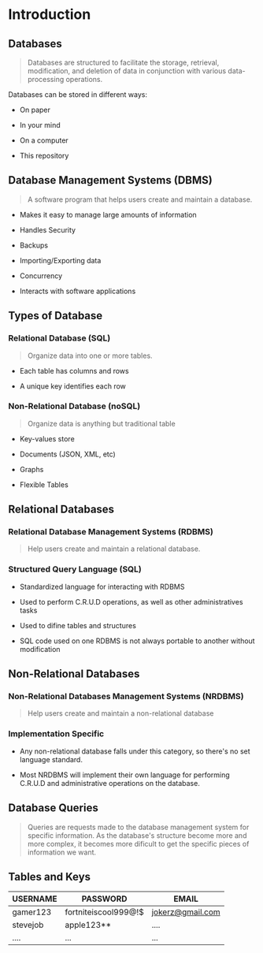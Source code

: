 # Introduction

## Databases

>  Databases are structured to facilitate the storage, retrieval, modification, and deletion of data in conjunction with various data-processing operations.

Databases can be stored in different ways:

* On paper

* In your mind

* On a computer

* This repository

## Database Management Systems (DBMS)

> A software program that helps users create and maintain a database.

* Makes it easy to manage large amounts of information

* Handles Security

* Backups

* Importing/Exporting data

* Concurrency

* Interacts with software applications

## Types of Database

### Relational Database (SQL)

> Organize data into one or more tables.

* Each table has columns and rows

* A unique key identifies each row


### Non-Relational Database (noSQL)

> Organize data is anything but traditional table

* Key-values store

* Documents (JSON, XML, etc)

* Graphs

* Flexible Tables

## Relational Databases

### Relational Database Management Systems (RDBMS)

> Help users create and maintain a relational database.

### Structured Query Language (SQL)

* Standardized language for interacting with RDBMS

* Used to perform C.R.U.D operations, as well as other administratives tasks

* Used to difine tables and structures

* SQL code used on one RDBMS is not always portable to another without modification

## Non-Relational Databases

### Non-Relational Databases Management Systems (NRDBMS)

> Help users create and maintain a non-relational database

### Implementation Specific

* Any non-relational database falls under this category, so there's no set language standard.

* Most NRDBMS will implement their own language for performing C.R.U.D and administrative operations on the database.

## Database Queries

> Queries are requests made to the database management system for specific information. As the database's structure become more and more complex, it becomes more dificult to get the specific pieces of information we want.

## Tables and Keys

| USERNAME 	| PASSWORD           	| EMAIL            	|
|----------	|--------------------	|------------------	|
| gamer123 	| fortniteiscool999@!$ 	| jokerz@gmail.com 	|
| stevejob 	| apple123**        	| ....             	|
| ....     	| ...                	| ...              	|